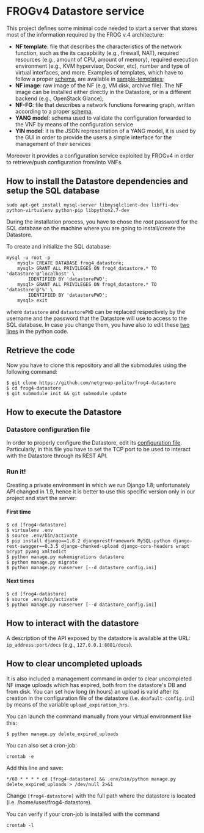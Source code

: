 # FROGv4 Datastore service

This project defines some minimal code needed to start a server that stores most of the information required by the FROG v.4 architecture:
  * **NF template**: file that describes the characteristics of the network function, such as the its capapbility (e.g., firewall, NAT), required resources (e.g., amount of CPU, amount of memory), required execution environment (e.g., KVM hypervisor, Docker, etc), number and type of virtual interfaces, and more. Examples of templates, which have to follow a proper [schema](https://github.com/netgroup-polito/vnf-template-library/blob/master/schema.json), are available in [sample-templates](./sample-templates);
  * **NF image**: raw image of the NF (e.g, VM disk, archive file). The NF image can be installed either directly in the Datastore, or in a different backend (e.g., OpenStack Glance);
  * **NF-FG**: file that describes a network functions forwaring graph, written according to a proper [schema](https://github.com/netgroup-polito/nffg-library/blob/master/schema.json).
  * **YANG model**: schema used to validate the configuration forwarded to the VNF by means of the configuration service
  * **YIN model**: it is the JSON representation of a YANG model, it is used by the GUI in order to provide the users a simple interface for the management of their services

Moreover it provides a configuration service exploited by FROGv4 in order to retrieve/push configuration from/into VNFs.

## How to install the Datastore dependencies and setup the SQL database

	sudo apt-get install mysql-server libmysqlclient-dev libffi-dev python-virtualenv python-pip libpython2.7-dev
	
During the installation process, you have to chose the *root* password for the SQL database on the machine where you are going to install/create the Datastore.

To create and initialize the SQL database:

	mysql -u root -p
        mysql> CREATE DATABASE frog4_datastore;
        mysql> GRANT ALL PRIVILEGES ON frog4_datastore.* TO 'datastore'@'localhost' \
            IDENTIFIED BY 'datastorePWD';
        mysql> GRANT ALL PRIVILEGES ON frog4_datastore.* TO 'datastore'@'%' \
            IDENTIFIED BY 'datastorePWD';
        mysql> exit
	
where `datastore` and `datastorePWD` can be replaced respectively by the username and the password that the Datastore will use to access to the SQL database. In case you change them, you have also to edit these [two lines](https://github.com/netgroup-polito/frog4-datastore/blob/master/datastore_main/settings.py#L71-L72) in the python code.

## Retrieve the code

Now you have to clone this repository and all the submodules using the following command:

   	$ git clone https://github.com/netgroup-polito/frog4-datastore
	$ cd frog4-datastore
	$ git submodule init && git submodule update
    

## How to execute the Datastore

### Datastore configuration file

In order to properly configure the Datastore, edit its [configuration file](https://github.com/netgroup-polito/frog4-datastore/blob/master/config/default-config.ini). Particularly, in this file you have to set the TCP port to be used to interact with the Datastore through its REST API.

### Run it!

Creating a private environment in which we run Django 1.8; unfortunately API changed in 1.9, hence it is better to use this specific version only in our project and start the server:

#### First time

	$ cd [frog4-datastore]
	$ virtualenv .env
	$ source .env/bin/activate
	$ pip install django==1.8.2 djangorestframework MySQL-python django-rest-swagger==0.3.5 django-chunked-upload django-cors-headers wrapt bcrypt pyang xmltodict
	$ python manage.py makemigrations datastore
	$ python manage.py migrate
	$ python manage.py runserver [--d datastore_config.ini] 

#### Next times 

	$ cd [frog4-datastore]
	$ source .env/bin/activate
	$ python manage.py runserver [--d datastore_config.ini]

## How to interact with the datastore

A description of the API exposed by the datastore is available at the URL: `ip_address:port/docs` (e.g., `127.0.0.1:8081/docs`).

## How to clear uncompleted uploads

It is also included a management command in order to clear uncompleted NF image uploads which has expired, both from the datastore's DB and from disk. You can set how long (in hours) an upload is valid after its creation in the configuration file of the datastore (i.e. ``deafault-config.ini``) by means of the variable ``upload_expiration_hrs``.
 
You can launch the command manually from your virtual environment like this:

    $ python manage.py delete_expired_uploads

You can also set a cron-job:

    crontab -e

Add this line and save:

    */60 * * * * cd [frog4-datastore] && .env/bin/python manage.py delete_expired_uploads > /dev/null 2>&1

Change ``[frog4-datastore]`` with the full path where the datastore is located (i.e. /home/user/frog4-datastore).

You can verify if your cron-job is installed with the command

    crontab -l
